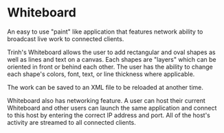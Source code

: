 # Whiteboard
An easy to use "paint" like application that features network ability to broadcast live work to connected clients.

Trinh's Whiteboard allows the user to add rectangular and oval shapes as well as lines and text on a canvas. Each shapes are "layers" which can be oriented in front or behind each other. The user has the ability to change each shape's colors, font, text, or line thickness where applicable.

The work can be saved to an XML file to be reloaded at another time.

Whiteboard also has networking feature. A user can host their current Whiteboard and other users can launch the same application and connect to this host by entering the correct IP address and port. All of the host's activity are streamed to all connected clients.
